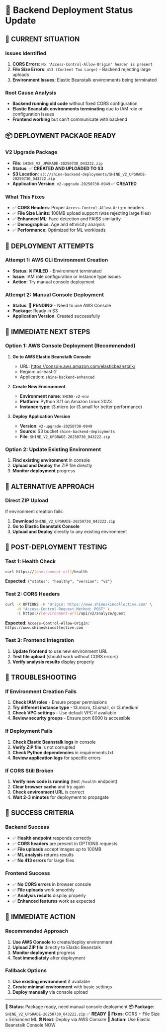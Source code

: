 # 🔧 Backend Deployment Status Update

## 🚨 **CURRENT SITUATION**

### **Issues Identified**
1. **CORS Errors**: `No 'Access-Control-Allow-Origin' header is present`
2. **File Size Errors**: `413 (Content Too Large)` - Backend rejecting large uploads
3. **Environment Issues**: Elastic Beanstalk environments being terminated

### **Root Cause Analysis**
- **Backend running old code** without fixed CORS configuration
- **Elastic Beanstalk environments terminating** due to IAM role or configuration issues
- **Frontend working** but can't communicate with backend

## 📦 **DEPLOYMENT PACKAGE READY**

### **V2 Upgrade Package**
- **File**: `SHINE_V2_UPGRADE-20250730_043222.zip`
- **Status**: ✅ **CREATED AND UPLOADED TO S3**
- **S3 Location**: `s3://shine-backend-deployments/SHINE_V2_UPGRADE-20250730_043222.zip`
- **Application Version**: `v2-upgrade-20250730-0949` ✅ **CREATED**

### **What This Fixes**
- ✅ **CORS Headers**: Proper `Access-Control-Allow-Origin` headers
- ✅ **File Size Limits**: 100MB upload support (was rejecting large files)
- ✅ **Enhanced ML**: Face detection and FAISS similarity
- ✅ **Demographics**: Age and ethnicity analysis
- ✅ **Performance**: Optimized for ML workloads

## 🔄 **DEPLOYMENT ATTEMPTS**

### **Attempt 1: AWS CLI Environment Creation**
- **Status**: ❌ **FAILED** - Environment terminated
- **Issue**: IAM role configuration or instance type issues
- **Action**: Try manual console deployment

### **Attempt 2: Manual Console Deployment**
- **Status**: 🔄 **PENDING** - Need to use AWS Console
- **Package**: Ready in S3
- **Application Version**: Created successfully

## 🎯 **IMMEDIATE NEXT STEPS**

### **Option 1: AWS Console Deployment (Recommended)**
1. **Go to AWS Elastic Beanstalk Console**
   - URL: https://console.aws.amazon.com/elasticbeanstalk/
   - Region: us-east-2
   - Application: `shine-backend-enhanced`

2. **Create New Environment**
   - **Environment name**: `SHINE-v2-env`
   - **Platform**: Python 3.11 on Amazon Linux 2023
   - **Instance type**: t3.micro (or t3.small for better performance)

3. **Deploy Application Version**
   - **Version**: `v2-upgrade-20250730-0949`
   - **Source**: S3 bucket `shine-backend-deployments`
   - **File**: `SHINE_V2_UPGRADE-20250730_043222.zip`

### **Option 2: Update Existing Environment**
1. **Find existing environment** in console
2. **Upload and Deploy** the ZIP file directly
3. **Monitor deployment** progress

## 🔧 **ALTERNATIVE APPROACH**

### **Direct ZIP Upload**
If environment creation fails:
1. **Download** `SHINE_V2_UPGRADE-20250730_043222.zip`
2. **Go to Elastic Beanstalk Console**
3. **Upload and Deploy** directly to any existing environment

## 🧪 **POST-DEPLOYMENT TESTING**

### **Test 1: Health Check**
```bash
curl https://[environment-url]/health
```
**Expected**: `{"status": "healthy", "version": "v2"}`

### **Test 2: CORS Headers**
```bash
curl -X OPTIONS -H "Origin: https://www.shineskincollective.com" \
     -H "Access-Control-Request-Method: POST" \
     -I https://[environment-url]/api/v2/analyze/guest
```
**Expected**: `Access-Control-Allow-Origin: https://www.shineskincollective.com`

### **Test 3: Frontend Integration**
1. **Update frontend** to use new environment URL
2. **Test file upload** (should work without CORS errors)
3. **Verify analysis results** display properly

## 🚨 **TROUBLESHOOTING**

### **If Environment Creation Fails**
1. **Check IAM roles** - Ensure proper permissions
2. **Try different instance type** - t3.micro, t3.small, or t3.medium
3. **Check VPC settings** - Use default VPC if available
4. **Review security groups** - Ensure port 8000 is accessible

### **If Deployment Fails**
1. **Check Elastic Beanstalk logs** in console
2. **Verify ZIP file** is not corrupted
3. **Check Python dependencies** in requirements.txt
4. **Review application logs** for specific errors

### **If CORS Still Broken**
1. **Verify new code is running** (test `/health` endpoint)
2. **Clear browser cache** and try again
3. **Check environment URL** is correct
4. **Wait 2-3 minutes** for deployment to propagate

## 🎉 **SUCCESS CRITERIA**

### **Backend Success**
- ✅ **Health endpoint** responds correctly
- ✅ **CORS headers** are present in OPTIONS requests
- ✅ **File uploads** accept images up to 100MB
- ✅ **ML analysis** returns results
- ✅ **No 413 errors** for large files

### **Frontend Success**
- ✅ **No CORS errors** in browser console
- ✅ **File uploads** work smoothly
- ✅ **Analysis results** display properly
- ✅ **Enhanced features** work as expected

## 🚀 **IMMEDIATE ACTION**

### **Recommended Approach**
1. **Use AWS Console** to create/deploy environment
2. **Upload ZIP file** directly to Elastic Beanstalk
3. **Monitor deployment** progress
4. **Test immediately** after deployment

### **Fallback Options**
1. **Use existing environment** if available
2. **Create minimal environment** with basic settings
3. **Deploy manually** via console upload

---

**🎯 Status**: Package ready, need manual console deployment
**📦 Package**: `SHINE_V2_UPGRADE-20250730_043222.zip` ✅ **READY**
**🔧 Fixes**: CORS + File Size + Enhanced ML
**⏰ Next**: Deploy via AWS Console
**🚀 Action**: Use Elastic Beanstalk Console NOW 